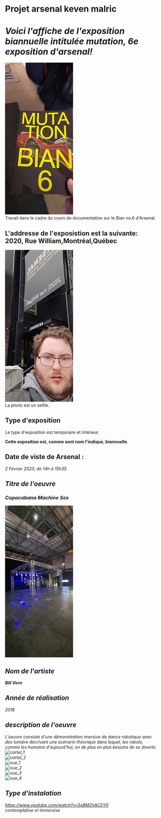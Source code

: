 # Projet arsenal keven malric

<h1><em>Voici l'affiche de l'exposition biannuelle intitulée mutation, 6e exposition d'arsenal!</em></h1>

![affiche_arsenal](https://github.com/Kyoxis/H23_V13_introduction_malric/blob/main/Bian/media/affiche_arsenal.jpg)
<br>
Travail dans le cadre du cours de documentation sur le Bian no.6 d'Arsenal.

<h2>L'addresse de l'exposistion est la suivante: 2020, Rue William,Montréal,Québec</h2>

![moi_devant_arsenal](https://github.com/Kyoxis/H23_V13_introduction_malric/blob/main/Bian/media/moi_devant_arsenal.jpg)
<br>La photo est un selfie.

<h2>Type d'exposition</h2>

Le type d'exposition est temporaire et intérieur.

<strong>Cette exposition est, comme sont nom l'indique, biannuelle.</strong>

<h2>Date de viste de Arsenal :</h2>

<em> 2 Février 2023, de 14h à 15h35.<em>
  

<h2>Titre de l'oeuvre</h2>
  
<h3><em>Copacabana Machine Sex</em></h3>
  
  
![vue_ensemble_oeuvre](https://github.com/Kyoxis/H23_V13_introduction_malric/blob/main/Bian/media/vue_ensemble_oeuvre.jpg)
  
  
<h2>Nom de l'artiste</h2>
  
  <strong><em>Bill Vorn</em></strong>
  
<h2>Année de réalisation</h2>
  
<em>2018</em>  

<h2>description de l'oeuvre</h2>
  
L'oeuvre consiste d'une démonstration imersive de dance robotique avec des lumière décrivant une scénario théorique dans lequel, les robots, comme les humains d'aujourd'hui, on de plus en plus besoins de se divertir.
  <br>
  ![cartel_1](https://github.com/Kyoxis/H23_V13_introduction_malric/blob/main/Bian/media/)
  <br>
  ![cartel_2](https://github.com/Kyoxis/H23_V13_introduction_malric/blob/main/Bian/media/)
  <br>
  ![vue_1](https://github.com/Kyoxis/H23_V13_introduction_malric/blob/main/Bian/media/)
  <br>
  ![vue_2](https://github.com/Kyoxis/H23_V13_introduction_malric/blob/main/Bian/media/)
  <br>
  ![vue_3](https://github.com/Kyoxis/H23_V13_introduction_malric/blob/main/Bian/media/)
  <br>
  ![vue_4](https://github.com/Kyoxis/H23_V13_introduction_malric/blob/main/Bian/media/)
  <br>
  <h2>Type d'instalation</h2>
  
  https://www.youtube.com/watch?v=5xBM2VAC5Y0
  <br>contemplative et immersive

